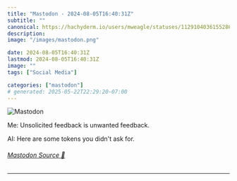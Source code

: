 ```yaml
---
title: "Mastodon - 2024-08-05T16:40:31Z"
subtitle: ""
canonical: https://hachyderm.io/users/mweagle/statuses/112910403615528639
description:
image: "/images/mastodon.png"

date: 2024-08-05T16:40:31Z
lastmod: 2024-08-05T16:40:31Z
image: ""
tags: ["Social Media"]

categories: ["mastodon"]
# generated: 2025-05-22T22:29:20-07:00
---
```

![Mastodon](/images/mastodon.png)

<p>Me: Unsolicited feedback is unwanted feedback.</p><p>AI: Here are some tokens you didn&#39;t ask for.</p>


###### [Mastodon Source 🐘](https://hachyderm.io/@mweagle/112910403615528639)

___
